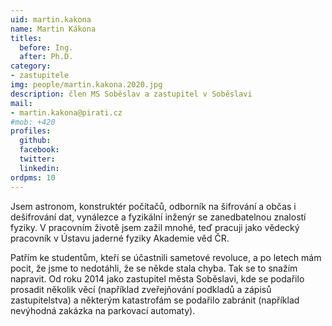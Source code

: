 ```yaml
---
uid: martin.kakona
name: Martin Kákona
titles:
  before: Ing.
  after: Ph.D.
category:
- zastupitele
img: people/martin.kakona.2020.jpg
description: člen MS Soběslav a zastupitel v Soběslavi
mail:
- martin.kakona@pirati.cz
#mob: +420 
profiles:
  github:
  facebook:				
  twitter:
  linkedin:
ordpms: 10
---
```


Jsem astronom, konstruktér počítačů, odborník na šifrování a občas i dešifrování dat, vynálezce a fyzikální inženýr se zanedbatelnou znalostí fyziky. V pracovním životě jsem zažil mnohé, teď pracuji jako vědecký pracovník v Ústavu jaderné fyziky Akademie věd ČR.

Patřím ke studentům, kteří se účastnili sametové revoluce, a po letech mám pocit, že jsme to nedotáhli, že se někde stala chyba. Tak se to snažím napravit. Od roku 2014 jako zastupitel města Soběslavi, kde se podařilo prosadit několik věcí (například zveřejňování podkladů a zápisů zastupitelstva) a některým katastrofám se podařilo zabránit (například nevýhodná zakázka na parkovací automaty).
